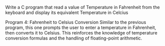 Write a C program that read a value of Temperature in Fahrenheit from the keyboard
and display its equivalent Temperature in Celcius




Program 4: Fahrenheit to Celsius Conversion
Similar to the previous program, this one prompts the user to enter a temperature in Fahrenheit, then converts it to Celsius. This reinforces the knowledge of temperature conversion formulas and the handling of floating-point arithmetic.
